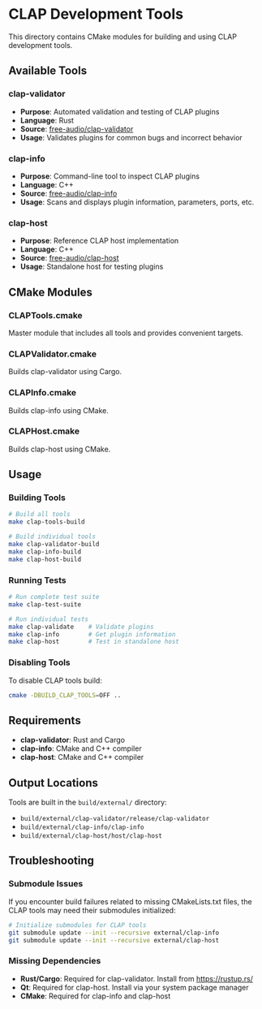 # CLAP Development Tools

This directory contains CMake modules for building and using CLAP development tools.

## Available Tools

### clap-validator
- **Purpose**: Automated validation and testing of CLAP plugins
- **Language**: Rust
- **Source**: [free-audio/clap-validator](https://github.com/free-audio/clap-validator)
- **Usage**: Validates plugins for common bugs and incorrect behavior

### clap-info
- **Purpose**: Command-line tool to inspect CLAP plugins
- **Language**: C++
- **Source**: [free-audio/clap-info](https://github.com/free-audio/clap-info)
- **Usage**: Scans and displays plugin information, parameters, ports, etc.

### clap-host
- **Purpose**: Reference CLAP host implementation
- **Language**: C++
- **Source**: [free-audio/clap-host](https://github.com/free-audio/clap-host)
- **Usage**: Standalone host for testing plugins

## CMake Modules

### CLAPTools.cmake
Master module that includes all tools and provides convenient targets.

### CLAPValidator.cmake
Builds clap-validator using Cargo.

### CLAPInfo.cmake
Builds clap-info using CMake.

### CLAPHost.cmake
Builds clap-host using CMake.

## Usage

### Building Tools
```bash
# Build all tools
make clap-tools-build

# Build individual tools
make clap-validator-build
make clap-info-build
make clap-host-build
```

### Running Tests
```bash
# Run complete test suite
make clap-test-suite

# Run individual tests
make clap-validate    # Validate plugins
make clap-info        # Get plugin information
make clap-host        # Test in standalone host
```

### Disabling Tools
To disable CLAP tools build:
```bash
cmake -DBUILD_CLAP_TOOLS=OFF ..
```

## Requirements

- **clap-validator**: Rust and Cargo
- **clap-info**: CMake and C++ compiler
- **clap-host**: CMake and C++ compiler

## Output Locations

Tools are built in the `build/external/` directory:
- `build/external/clap-validator/release/clap-validator`
- `build/external/clap-info/clap-info`
- `build/external/clap-host/host/clap-host`

## Troubleshooting

### Submodule Issues
If you encounter build failures related to missing CMakeLists.txt files, the CLAP tools may need their submodules initialized:

```bash
# Initialize submodules for CLAP tools
git submodule update --init --recursive external/clap-info
git submodule update --init --recursive external/clap-host
```

### Missing Dependencies
- **Rust/Cargo**: Required for clap-validator. Install from https://rustup.rs/
- **Qt**: Required for clap-host. Install via your system package manager
- **CMake**: Required for clap-info and clap-host
